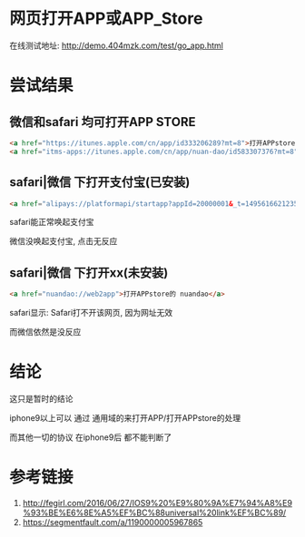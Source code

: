 # 网页打开APP或APP_Store

在线测试地址: http://demo.404mzk.com/test/go_app.html

# 尝试结果

## 微信和safari 均可打开APP STORE

```html
<a href="https://itunes.apple.com/cn/app/id333206289?mt=8">打开APPstore的 支付宝</a>
<a href="itms-apps://itunes.apple.com/cn/app/nuan-dao/id583307376?mt=8">打开APPstore的 暖岛</a>

```

## safari|微信 下打开支付宝(已安装)

```html
<a href="alipays://platformapi/startapp?appId=20000001&_t=1495616621235">跳转到支付宝</a>
```
safari能正常唤起支付宝

微信没唤起支付宝, 点击无反应 

## safari|微信 下打开xx(未安装)

```html
<a href="nuandao://web2app">打开APPstore的 nuandao</a>
```

safari显示: Safari打不开该网页, 因为网址无效

而微信依然是没反应 

# 结论

这只是暂时的结论

iphone9以上可以 通过 通用域的来打开APP/打开APPstore的处理

而其他一切的协议 在iphone9后 都不能判断了 

# 参考链接

1. http://fegirl.com/2016/06/27/IOS9%20%E9%80%9A%E7%94%A8%E9%93%BE%E6%8E%A5%EF%BC%88universal%20link%EF%BC%89/
2. https://segmentfault.com/a/1190000005967865
